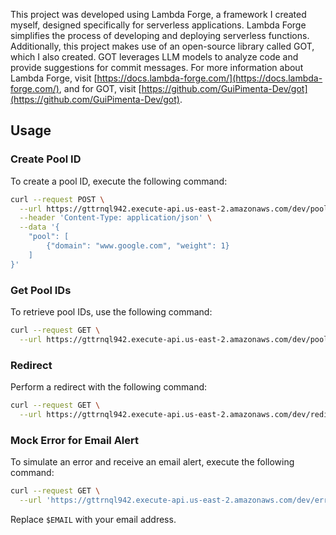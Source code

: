 This project was developed using Lambda Forge, a framework I created myself, designed specifically for serverless applications. Lambda Forge simplifies the process of developing and deploying serverless functions. Additionally, this project makes use of an open-source library called GOT, which I also created. GOT leverages LLM models to analyze code and provide suggestions for commit messages. For more information about Lambda Forge, visit [https://docs.lambda-forge.com/](https://docs.lambda-forge.com/), and for GOT, visit [https://github.com/GuiPimenta-Dev/got](https://github.com/GuiPimenta-Dev/got).

## Usage

### Create Pool ID

To create a pool ID, execute the following command:

```bash
curl --request POST \
  --url https://gttrnql942.execute-api.us-east-2.amazonaws.com/dev/pool \
  --header 'Content-Type: application/json' \
  --data '{
	"pool": [
		{"domain": "www.google.com", "weight": 1}
	]
}'
```

### Get Pool IDs

To retrieve pool IDs, use the following command:

```bash
curl --request GET \
  --url https://gttrnql942.execute-api.us-east-2.amazonaws.com/dev/pool
```

### Redirect

Perform a redirect with the following command:

```bash
curl --request GET \
  --url https://gttrnql942.execute-api.us-east-2.amazonaws.com/dev/redirect/0046f203-b396-4c76-950f-273a9c65cad8
```

### Mock Error for Email Alert

To simulate an error and receive an email alert, execute the following command:

```bash
curl --request GET \
  --url 'https://gttrnql942.execute-api.us-east-2.amazonaws.com/dev/error?email=$EMAIL'
```

Replace `$EMAIL` with your email address.
